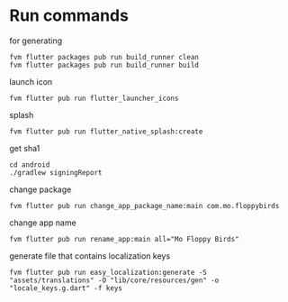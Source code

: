 # Run commands

for generating
```shell
fvm flutter packages pub run build_runner clean
fvm flutter packages pub run build_runner build
```
launch icon
```shell
fvm flutter pub run flutter_launcher_icons
```
splash
```shell
fvm flutter pub run flutter_native_splash:create
```

get sha1
```shell
cd android
./gradlew signingReport
```

change package
```shell
fvm flutter pub run change_app_package_name:main com.mo.floppybirds
```

change app name
```shell
fvm flutter pub run rename_app:main all="Mo Floppy Birds"
```
generate file that contains localization keys
```shell
fvm flutter pub run easy_localization:generate -S "assets/translations" -O "lib/core/resources/gen" -o "locale_keys.g.dart" -f keys
```
